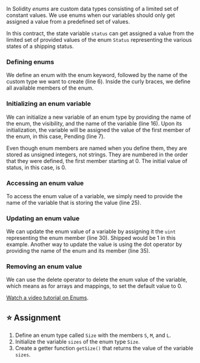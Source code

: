 In Solidity *enums* are custom data types consisting of a limited set of constant values. We use enums when our variables should only get assigned a value from a predefined set of values. 

In this contract, the state variable `status` can get assigned a value from the limited set of provided values of the enum `Status` representing the various states of a shipping status.


### Defining enums
We define an enum with the enum keyword, followed by the name of the custom type we want to create (line 6). Inside the curly braces, we define all available members of the enum.

### Initializing an enum variable
We can initialize a new variable of an enum type by providing the name of the enum, the visibility, and the name of the variable (line 16). Upon its initialization, the variable will be assigned the value of the first member of the enum, in this case, Pending (line 7).

Even though enum members are named when you define them, they are stored as unsigned integers, not strings. They are numbered in the order that they were defined, the first member starting at 0. The initial value of status, in this case, is 0.

### Accessing an enum value
To access the enum value of a variable, we simply need to provide the name of the variable that is storing the value (line 25).

### Updating an enum value
We can update the enum value of a variable by assigning it the `uint` representing the enum member (line 30). Shipped would be 1 in this example. Another way to update the value is using the dot operator by providing the name of the enum and its member (line 35).

### Removing an enum value
We can use the delete operator to delete the enum value of the variable, which means as for arrays and mappings, to set the default value to 0.

<a href="https://www.youtube.com/watch?v=yJbx07N15j0" target="_blank">Watch a video tutorial on Enums</a>.

## ⭐️ Assignment
1. Define an enum type called `Size` with the members `S`, `M`, and `L`.
2. Initialize the variable `sizes` of the enum type `Size`.
3. Create a getter function `getSize()` that returns the value of the variable `sizes`.